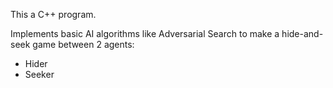This a C++ program.

Implements basic AI algorithms like Adversarial Search to make a hide-and-seek game between 2 agents:
+ Hider
+ Seeker
